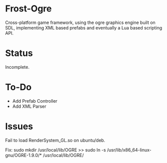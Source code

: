 Frost-Ogre
==========

Cross-platform game framework, using the ogre graphics engine built on SDL, implementing XML based prefabs and eventually a Lua based scripting API.

Status
==========

Incomplete.

To-Do
====

- Add Prefab Controller
- Add XML Parser

Issues
==========

Fail to load RenderSystem_GL.so on ubuntu/deb.

Fix: sudo mkdir /usr/local/lib/OGRE >> sudo ln -s /usr/lib/x86_64-linux-gnu/OGRE-1.9.0/* /usr/local/lib/OGRE/